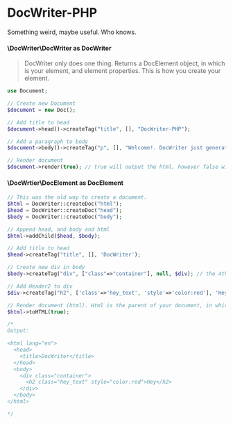 # DocWriter-PHP
Something weird, maybe useful. Who knows.


#### \DocWriter\DocWriter as DocWriter
> DocWriter only does one thing. Returns a DocElement object, in which is your element, and element properties. This is how you create your element.

```php
use Document;

// Create new Document
$document = new Doc();

// Add title to head
$document->head()->createTag("title", [], "DocWriter-PHP");

// Add a paragraph to body
$document->body()->createTag("p", [], "Welcome!. DocWriter just generated this page with ease.");

// Render document
$document->render(true); // true will output the html, however false will return the html string
```


#### \DocWrtier\DocElement as DocElement
```php
// This was the old way to create a document.
$html = DocWriter::createDoc("html");
$head = DocWriter::createDoc("head");
$body = DocWriter::createDoc("body");

// Append head, and body and html
$html->addChild($head, $body);

// Add title to head
$head->createTag("title", [], 'DocWriter');

// Create new div in body
$body->createTag("div", ["class"=>"container"], null, $div); // the 4th argument of createTag of an element can accept a variable, in will will be used with the created tag, without an extra line of code creating div

// Add Header2 to div
$div->createTag("h2", ['class'=>'hey_text', 'style'=>'color:red'], 'Hey');

// Render document (html). Html is the parent of your document, in which will render everything.
$html->toHTML(true);

/*
Output:

<html lang="en">
  <head>
    <title>DocWriter</title>
  </head>
  <body>
    <div class="container">
      <h2 class="hey_text" style="color:red">Hey</h2>
    </div>
  </body>
</html>

*/

```
